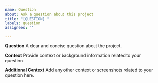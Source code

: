 ```yaml
---
name: Question
about: Ask a question about this project
title: "[QUESTION] "
labels: question
assignees: ''

---
```


**Question**
A clear and concise question about the project.

**Context**
Provide context or background information related to your question.

**Additional Context**
Add any other context or screenshots related to your question here.
